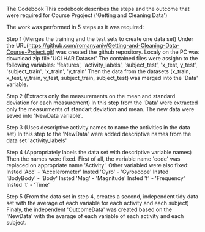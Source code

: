 The Codebook
This codebook describes the steps and the outcome that were required for Course Prgoject ('Getting and Cleaning Data')

The work was performed in 5 steps as it was required:

Step 1 (Merges the training and the test sets to create one data set)
Under the URL(https://github.com/romanyaniv/Getting-and-Cleaning-Data-Course-Project.git) was created the github repository.
Localy on the PC was download zip file 'UCI HAR Dataset'
The contained files were assighn to the following variables:
'features', 'activity_labels', 'subject_test', 'x_test, y_test', 'subject_train', 'x_train', 'y_train'
Then the data from the datasets (x_train, x_test, y_train, y_test, subject_train, subject_test) was merged into the 'Data'
variable.

Step 2 (Extracts only the measurements on the mean and standard deviation for each measurement)
In this step from the 'Data' were extracted only the measurments of standart deviation and mean.
The new data were seved into 'NewData variable'.

Step 3 (Uses descriptive activity names to name the activities in the data set)
In this step to the 'NewData' were added descriptive names from the data set 'activity_labels'

Step 4 (Appropriately labels the data set with descriptive variable names)
Then the names were fixed. First of all, the variable name 'code' was replaced on appropriate name 'Activity'.
Other variabled were also fixed:
Insted 'Acc' - 'Accelerometer'
Insted 'Gyro' - 'Gyroscope'
Insted 'BodyBody' - 'Body'
Insted 'Mag' - 'Magnitude'
Insted 'f' - 'Frequency'
Insted 't' - 'Time'

Step 5 (From the data set in step 4, creates a second, independent tidy data set 
        with the average of each variable for each activity and each subject)
Finaly, the independent 'OutcomeData' was created based on the 'NewData' with the avarage of each variable of each activity and each subject.
